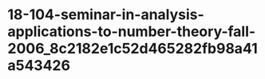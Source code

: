 # 18-104-seminar-in-analysis-applications-to-number-theory-fall-2006_8c2182e1c52d465282fb98a41a543426